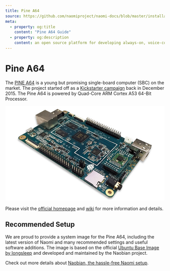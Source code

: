 ```yaml
---
title: Pine A64
source: https://github.com/naomiproject/naomi-docs/blob/master/installation/pine.md
meta:
  - property: og:title
    content: "Pine A64 Guide"
  - property: og:description
    content: an open source platform for developing always-on, voice-controlled applications
---
```


# Pine A64

The [PINE A64](https://www.pine64.org/?page_id=1194) is a young but promising single-board computer (SBC) on the market.
The project started off as a [Kickstarter campaign](https://www.kickstarter.com/projects/pine64/pine-a64-first-15-64-bit-single-board-super-comput) back in December 2015.
The Pine A64 is powered by Quad-Core ARM Cortex A53 64-Bit Processor.

![Pine A64](images/pine64.png)

Please visit the [official homepage](https://www.pine64.org) and [wiki](http://wiki.pine64.org/index.php/Main_Page) for more information and details.

## Recommended Setup

We are proud to provide a system image for the Pine A64, including the latest version of Naomi and many recommended settings and useful software additions.
The image is based on the official [Ubuntu Base Image by longsleep](http://wiki.pine64.org/index.php/Pine_A64_Software_Release) and developed and maintained by the Naobian project.

Check out more details about [Naobian, the hassle-free Naomi setup](naobian.html).

<DocPreviousVersions/>
<EditPageLink/>
